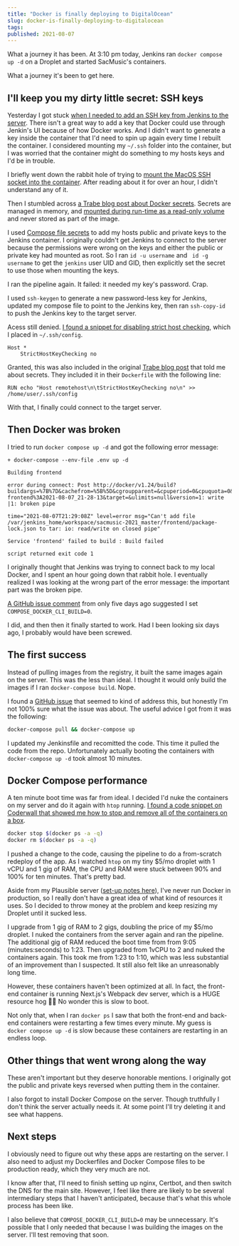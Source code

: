 ```yaml
---
title: "Docker is finally deploying to DigitalOcean"
slug: docker-is-finally-deploying-to-digitalocean
tags:
published: 2021-08-07
---
```


What a journey it has been. At 3:10 pm today, Jenkins ran `docker compose up -d` on a Droplet and started SacMusic's containers.

What a journey it's been to get here.

## I'll keep you my dirty little secret: SSH keys

Yesterday I got stuck [when I needed to add an SSH key from Jenkins to the server](/journal/the-final-yard-docker-firewalls-and-ssh-keys). There isn't a great way to add a key that Docker could use through Jenkin's UI because of how Docker works. And I didn't want to generate a key inside the container that I'd need to spin up again every time I rebuilt the container. I considered mounting my `~/.ssh` folder into the container, but I was worried that the container might do something to my hosts keys and I'd be in trouble.

I briefly went down the rabbit hole of trying to [mount the MacOS SSH socket into the container](https://medium.com/@nazrulworld/ssh-agent-forward-into-docker-container-on-macos-ff847ec660e2). After reading about it for over an hour, I didn't understand any of it.

Then I stumbled across [a Trabe blog post about Docker secrets](https://medium.com/trabe/use-your-local-ssh-keys-inside-a-docker-container-ea1d117515dc). Secrets are managed in memory, and [mounted during run-time as a read-only volume](https://docs.docker.com/engine/swarm/secrets/#how-docker-manages-secrets) and never stored as part of the image.

I used [Compose file secrets](https://docs.docker.com/compose/compose-file/compose-file-v3/#secrets) to add my hosts public and private keys to the Jenkins container. I originally couldn't get Jenkins to connect to the server because the permissions were wrong on the keys and either the public or private key had mounted as root. So I ran `id -u username` and ` id -g username` to get the `jenkins` user UID and GID, then explicitly set the secret to use those when mounting the keys.

I ran the pipeline again. It failed: it needed my key's password. Crap.

I used `ssh-keygen` to generate a new password-less key for Jenkins, updated my compose file to point to the Jenkins key, then ran `ssh-copy-id` to push the Jenkins key to the target server.

Acess still denied. [I found a snippet for disabling strict host checking](https://askubuntu.com/a/87452), which I placed in `~/.ssh/config`.

```
Host *
    StrictHostKeyChecking no
```

Granted, this was also included in the original [Trabe blog post](https://medium.com/trabe/use-your-local-ssh-keys-inside-a-docker-container-ea1d117515dc) that told me about secrets. They included it in their `Dockerfile` with the following line:

```
RUN echo "Host remotehost\n\tStrictHostKeyChecking no\n" >> /home/user/.ssh/config
```

With that, I finally could connect to the target server.

## Then Docker was broken

I tried to run `docker compose up -d` and got the following error message:

```
+ docker-compose --env-file .env up -d

Building frontend

error during connect: Post http://docker/v1.24/build?buildargs=%7B%7D&cachefrom=%5B%5D&cgroupparent=&cpuperiod=0&cpuquota=0&cpusetcpus=&cpusetmems=&cpushares=0&dockerfile=Dockerfile&labels=%7B%7D&memory=0&memswap=0&networkmode=default&rm=1&shmsize=0&t=tylerlwsmith%2Fsacmusic-frontend%3A2021-08-07_21-28-13&target=&ulimits=null&version=1: write |1: broken pipe

time="2021-08-07T21:29:08Z" level=error msg="Can't add file /var/jenkins_home/workspace/sacmusic-2021_master/frontend/package-lock.json to tar: io: read/write on closed pipe"

Service 'frontend' failed to build : Build failed

script returned exit code 1
```

I originally thought that Jenkins was trying to connect back to my local Docker, and I spent an hour going down that rabbit hole. I eventually realized I was looking at the wrong part of the error message: the important part was the broken pipe.

[A GitHub issue comment](https://github.com/docker/compose/issues/8218#issuecomment-891429885) from only five days ago suggested I set `COMPOSE_DOCKER_CLI_BUILD=0`.

I did, and then then it finally started to work. Had I been looking six days ago, I probably would have been screwed.

## The first success

Instead of pulling images from the registry, it built the same images again on the server. This was the less than ideal. I thought it would only build the images if I ran `docker-compose build`. Nope.

I found a [GitHub issue](https://github.com/docker/compose/issues/3574#issuecomment-303459505) that seemed to kind of address this, but honestly I'm not 100% sure what the issue was about. The useful advice I got from it was the following:

```sh
docker-compose pull && docker-compose up
```

I updated my Jenkinsfile and recomitted the code. This time it pulled the code from the repo. Unfortunately actually booting the containers with `docker-compose up -d` took almost 10 minutes.

## Docker Compose performance

A ten minute boot time was far from ideal. I decided I'd nuke the containers on my server and do it again with `htop` running. [I found a code snippet on Coderwall that showed me how to stop and remove all of the containers on a box](https://coderwall.com/p/ewk0mq/stop-remove-all-docker-containers).

```sh
docker stop $(docker ps -a -q)
docker rm $(docker ps -a -q)
```

I pushed a change to the code, causing the pipeline to do a from-scratch redeploy of the app. As I watched `htop` on my tiny $5/mo droplet with 1 vCPU and 1 gig of RAM, the CPU and RAM were stuck between 90% and 100% for ten minutes. That's pretty bad.

Aside from my Plausible server ([set-up notes here](/journal/self-hosting-analytics-with-plausible-and-nginx-on-ubuntu-server)), I've never run Docker in production, so I really don't have a great idea of what kind of resources it uses. So I decided to throw money at the problem and keep resizing my Droplet until it sucked less.

I upgrade from 1 gig of RAM to 2 gigs, doubling the price of my $5/mo droplet. I nuked the containers from the server again and ran the pipeline. The additional gig of RAM reduced the boot time from from 9:05 (minutes:seconds) to 1:23. Then upgraded from 1vCPU to 2 and nuked the containers again. This took me from 1:23 to 1:10, which was less substantial of an improvement than I suspected. It still also felt like an unreasonably long time.

However, these containers haven't been optimized at all. In fact, the front-end container is running Next.js's Webpack dev server, which is a HUGE resource hog 🤦‍♂️ No wonder this is slow to boot.

Not only that, when I ran `docker ps` I saw that both the front-end and back-end containers were restarting a few times every minute. My guess is `docker compose up -d` is slow because these containers are restarting in an endless loop.

## Other things that went wrong along the way

These aren't important but they deserve honorable mentions. I originally got the public and private keys reversed when putting them in the container.

I also forgot to install Docker Compose on the server. Though truthfully I don't think the server actually needs it. At some point I'll try deleting it and see what happens.

## Next steps

I obviously need to figure out why these apps are restarting on the server. I also need to adjust my Dockerfiles and Docker Compose files to be production ready, which they very much are not.

I know after that, I'll need to finish setting up nginx, Certbot, and then switch the DNS for the main site. However, I feel like there are likely to be several intermediary steps that I haven't anticipated, because that's what this whole process has been like.

I also believe that `COMPOSE_DOCKER_CLI_BUILD=0` may be unnecessary. It's possible that I only needed that because I was building the images on the server. I'll test removing that soon.

